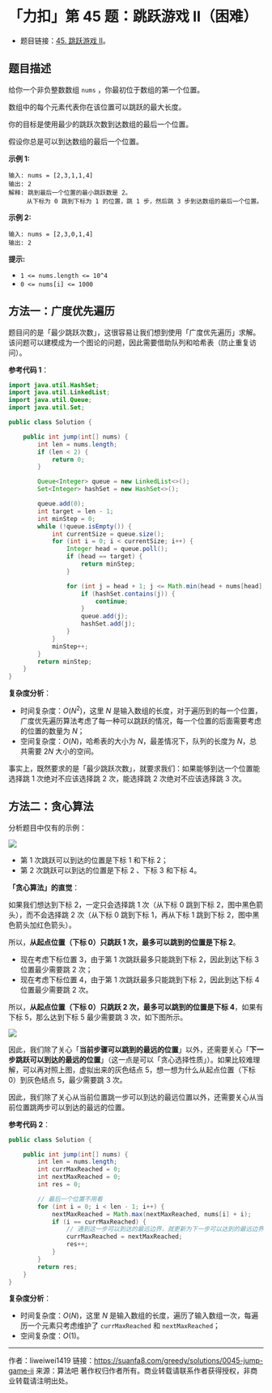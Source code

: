 # 「力扣」第 45 题：跳跃游戏 II（困难）

- 题目链接：[45. 跳跃游戏 II](https://leetcode-cn.com/problems/jump-game-ii/)。

## 题目描述

给你一个非负整数数组 `nums` ，你最初位于数组的第一个位置。

数组中的每个元素代表你在该位置可以跳跃的最大长度。

你的目标是使用最少的跳跃次数到达数组的最后一个位置。

假设你总是可以到达数组的最后一个位置。

**示例 1:**

```
输入: nums = [2,3,1,1,4]
输出: 2
解释: 跳到最后一个位置的最小跳跃数是 2。
     从下标为 0 跳到下标为 1 的位置，跳 1 步，然后跳 3 步到达数组的最后一个位置。
```

**示例 2:**

```
输入: nums = [2,3,0,1,4]
输出: 2
```


**提示:**

- `1 <= nums.length <= 10^4`
- `0 <= nums[i] <= 1000`

## 方法一：广度优先遍历

题目问的是「最少跳跃次数」，这很容易让我们想到使用「广度优先遍历」求解。该问题可以建模成为一个图论的问题，因此需要借助队列和哈希表（防止重复访问）。

**参考代码 1**：

```Java []
import java.util.HashSet;
import java.util.LinkedList;
import java.util.Queue;
import java.util.Set;

public class Solution {

    public int jump(int[] nums) {
        int len = nums.length;
        if (len < 2) {
            return 0;
        }

        Queue<Integer> queue = new LinkedList<>();
        Set<Integer> hashSet = new HashSet<>();

        queue.add(0);
        int target = len - 1;
        int minStep = 0;
        while (!queue.isEmpty()) {
            int currentSize = queue.size();
            for (int i = 0; i < currentSize; i++) {
                Integer head = queue.poll();
                if (head == target) {
                    return minStep;
                }

                for (int j = head + 1; j <= Math.min(head + nums[head], len - 1); j++) {
                    if (hashSet.contains(j)) {
                        continue;
                    }
                    queue.add(j);
                    hashSet.add(j);
                }
            }
            minStep++;
        }
        return minStep;
    }
}
```

**复杂度分析**：

- 时间复杂度：$O(N^2)$，这里 $N$ 是输入数组的长度，对于遍历到的每一个位置，广度优先遍历算法考虑了每一种可以跳跃的情况，每一个位置的后面需要考虑的位置的数量为 $N$；
- 空间复杂度：$O(N)$，哈希表的大小为 $N$，最差情况下，队列的长度为 $N$，总共需要 $2N$ 大小的空间。

事实上，既然要求的是「最少跳跃次数」，就要求我们：如果能够到达一个位置能选择跳 1 次绝对不应该选择跳 2 次，能选择跳 2 次绝对不应该选择跳 3 次。

## 方法二：贪心算法

分析题目中仅有的示例：

![](https://suanfa8-1252206550.cos.ap-shanghai.myqcloud.com/suanfa8/202301302302611.png)

- 第 1 次跳跃可以到达的位置是下标 1 和下标 2；
- 第 2 次跳跃可以到达的位置是下标 2 、下标 3 和下标 4。

**「贪心算法」的直觉**：

如果我们想达到下标 2，一定只会选择跳 1 次（从下标 0 跳到下标 2，图中黑色箭头），而不会选择跳 2 次（从下标 0 跳到下标 1，再从下标 1 跳到下标 2，图中黑色箭头加红色箭头）。

所以，**从起点位置（下标 0）只跳跃 1 次，最多可以跳到的位置是下标 2**。

- 现在考虑下标位置 3，由于第 1 次跳跃最多只能跳到下标 2，因此到达下标 3 位置最少需要跳 2 次；
- 现在考虑下标位置 4，由于第 1 次跳跃最多只能跳到下标 2，因此到达下标 4 位置最少需要跳 2 次。

所以，**从起点位置（下标 0）只跳跃 2 次，最多可以跳到的位置是下标 4**，如果有下标 5，那么达到下标 5 最少需要跳 3 次，如下图所示。

![](https://suanfa8-1252206550.cos.ap-shanghai.myqcloud.com/suanfa8/202301302302830.png)

因此，我们除了关心「**当前步骤可以跳到的最远的位置**」以外，还需要关心「**下一步跳跃可以到达的最远的位置**」（这一点是可以「贪心选择性质」）。如果比较难理解，可以再对照上图，虚拟出来的灰色结点 5，想一想为什么从起点位置（下标 0）到灰色结点 5，最少需要跳 3 次。

因此，我们除了关心从当前位置跳一步可以到达的最远位置以外，还需要关心从当前位置跳两步可以到达的最远的位置。

**参考代码 2**：

```Java []
public class Solution {

    public int jump(int[] nums) {
        int len = nums.length;
        int currMaxReached = 0;
        int nextMaxReached = 0;
        int res = 0;

        // 最后一个位置不用看
        for (int i = 0; i < len - 1; i++) {
            nextMaxReached = Math.max(nextMaxReached, nums[i] + i);
            if (i == currMaxReached) {
                // 遇到这一步可以到达的最远边界，就更新为下一步可以达到的最远边界，并且最少步数加一
                currMaxReached = nextMaxReached;
                res++;
            }
        }
        return res;
    }
}
```

**复杂度分析**：

- 时间复杂度：$O(N)$，这里 $N$ 是输入数组的长度，遍历了输入数组一次，每遍历一个元素只考虑维护了 `currMaxReached` 和 `nextMaxReached`；
- 空间复杂度：$O(1)$。



---

作者：liweiwei1419
链接：https://suanfa8.com/greedy/solutions/0045-jump-game-ii
来源：算法吧
著作权归作者所有。商业转载请联系作者获得授权，非商业转载请注明出处。